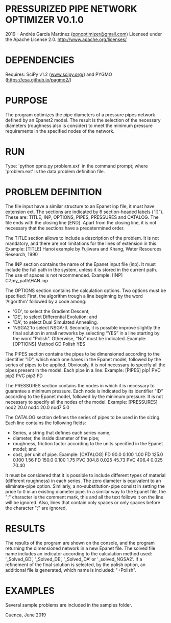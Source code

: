 ﻿# PRESSURIZED PIPE NETWORK OPTIMIZER V0.1.0
2019 - Andrés García Martínez (ppnoptimizer@gmail.com)
Licensed under the Apache License 2.0. http://www.apache.org/licenses/

# DEPENDENCIES
Requires:
SciPy v1.2 (www.scipy.org/) and PYGMO (https://esa.github.io/pagmo2/)

# PURPOSE
The program optimizes the pipe diameters of a pressure pipes network defined by an Epanet2 model. The result is the selection of the necessary diameters (roughness also is consider) to meet the minimum pressure requirements in the specified nodes of the network.

# RUN
Type: 'python ppno.py problem.ext' in the command prompt; where 'problem.ext' is the data problem definition file.

# PROBLEM DEFINITION
The file input have a similar structure to an Epanet inp file, it must have extension ext. The sections are indicated by 6 section-headed labels (“[]”). These are: TITLE, INP, OPTIONS, PIPES, PRESSURES and CATALOG. The file ends with the closing line [END]. Apart from the closing line, it is not necessary that the sections have a predetermined order.

The TITLE section allows to include a description of the problem. It is not mandatory, and there are not limitations for the lines of extension in this.
Example:
[TITLE]
Hanoi example by Fujiwara and Khang, Water Resources Research, 1990

The INP section contains the name of the Epanet input file (inp). It must include the full path in the system, unless it is stored in the current path. The use of spaces is not recommended.
Example:
[INP]
C:\my_path\HAN.inp

The OPTIONS section contains the calculation options. Two options must be specified: First, the algorithm trough a line beginning by the word 'Algorithm' followed by a code among:
- 'GD', to select the Gradient Descent;
- 'DE', to select Differential Evolution; and
- 'DA', to select Dual Simulated Annealing.
- 'NSGA2'to select NSGA-II.
Secondly, it is possible improve slightly the final solution in small networks by selecting “YES” in a line starting by the word "Polish". Otherwise, “No” must be indicated. 
Example:
[OPTIONS]
Method GD
Polish YES

The PIPES section contains the pipes to be dimensioned according to the identifier "ID", which each one haves in the Epanet model, followed by the series of pipes to be applied. Obviously, it is not necessary to specify all the pipes present in the model. Each pipe in a line.
Example:
[PIPES]
pip1    PVC
pip2    PVC
pip3    FD

The PRESSURES section contains the nodes in which it is necessary to guarantee a minimum pressure. Each node is indicated by its identifier "ID" according to the Epanet model, followed by the minimum pressure. It is not necessary to specify all the nodes of the model.
Example:
[PRESSURES]
nod2    20.0
nod4    20.0
nod7    5.0

 The CATALOG section defines the series of pipes to be used in the sizing. Each line contains the following fields:
- Series, a string that defines each series name;
- diameter, the inside diameter of the pipe;
- roughness, friction factor according to the units specified in the Epanet model; and
- cost, per unit of pipe.
Example:
[CATALOG]
FD   90.0    0.100     1.00
FD  125.0    0.100     1.56
FD  150.0    0.100     1.75
PVC 304.8    0.025    45.73
PVC 406.4    0.025    70.40

It must be considered that it is possible to include different types of material (different roughness) in each series. The zero diameter is equivalent to an eliminate-pipe option. Similarly, a no-substitution-pipe consist in setting the price to 0 in an existing diameter pipe.
In a similar way to the Epanet file, the ";" character is the comment mark, this and all the text follows it on the line will be ignored. Also, lines that contain only spaces or only spaces before the character ";" are ignored.

# RESULTS
The results of the program are shown on the console, and the program returning the dimensioned network in a new Epanet file. The solved file name includes an indicator according to the calculation method used: ‘_Solved_GD’, ‘_Solved_DE’, ‘_Solved_DA’ or '_solved_NGSA2'. 
If a refinement of the final solution is selected, by the polish option, an additional file is generated, which name is included: "+Polish".

# EXAMPLES
Several sample problems are included in the samples folder.

Cuenca, June 2019
